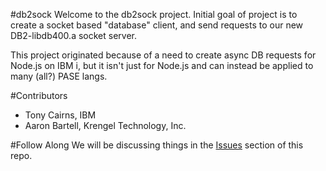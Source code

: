 #db2sock
Welcome to the db2sock project.  Initial goal of project is to create a  socket based "database" client, and send requests to our new DB2-libdb400.a socket server.

This project originated because of a need to create async DB requests for Node.js on IBM i, but it isn't just for Node.js and can instead be applied to many (all?) PASE langs.

#Contributors
- Tony Cairns, IBM
- Aaron Bartell, Krengel Technology, Inc.

#Follow Along
We will be discussing things in the [Issues](http://bit.ly/db2sock-issues) section of this repo.  